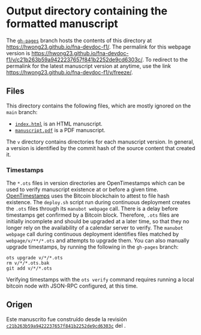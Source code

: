 # Output directory containing the formatted manuscript

The [`gh-pages`](https://github.com/hwong23/fna-devdoc-f1/tree/gh-pages) branch hosts the contents of this directory at <https://hwong23.github.io/fna-devdoc-f1/>.
The permalink for this webpage version is <https://hwong23.github.io/fna-devdoc-f1/v/c21b263b59a9422237657f841b2252de9cd6303c/>.
To redirect to the permalink for the latest manuscript version at anytime, use the link <https://hwong23.github.io/fna-devdoc-f1/v/freeze/>.

## Files

This directory contains the following files, which are mostly ignored on the `main` branch:

+ [`index.html`](index.html) is an HTML manuscript.
+ [`manuscript.pdf`](manuscript.pdf) is a PDF manuscript.

The `v` directory contains directories for each manuscript version.
In general, a version is identified by the commit hash of the source content that created it.

### Timestamps

The `*.ots` files in version directories are OpenTimestamps which can be used to verify manuscript existence at or before a given time.
[OpenTimestamps](https://opentimestamps.org/) uses the Bitcoin blockchain to attest to file hash existence.
The `deploy.sh` script run during continuous deployment creates the `.ots` files through its `manubot webpage` call.
There is a delay before timestamps get confirmed by a Bitcoin block.
Therefore, `.ots` files are initially incomplete and should be upgraded at a later time, so that they no longer rely on the availability of a calendar server to verify.
The `manubot webpage` call during continuous deployment identifies files matched by `webpage/v/**/*.ots` and attempts to upgrade them.
You can also manually upgrade timestamps, by running the following in the `gh-pages` branch:

```shell
ots upgrade v/*/*.ots
rm v/*/*.ots.bak
git add v/*/*.ots
```

Verifying timestamps with the `ots verify` command requires running a local bitcoin node with JSON-RPC configured, at this time.

## Origen

Este manuscrito fue construído desde la revisión 
[`c21b263b59a9422237657f841b2252de9cd6303c`](https://github.com/hwong23/fna-devdoc-f1/commit/c21b263b59a9422237657f841b2252de9cd6303c) del .
